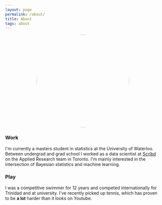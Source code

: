 ```yaml
---
layout: page
permalink: /about/
title: About
tags: about
---
```


<img style="display: block; margin-left: auto; margin-right: auto; object-fit: cover; border-radius:50%;" width="300" height="300" src="/assets/profile.JPG" align="middle" alt="Profile">


### Work

I'm currently a masters student in statistics at the University of Waterloo. Between undergrad and grad school I worked as a data scientist at [Scribd](https://www.scribd.com) on the Applied Research team in Toronto. I'm mainly interested in the intersection of Bayesian statistics and machine learning. 


### Play

I was a competitive swimmer for 12 years and competed internationally for Trinidad and at university. I've recently picked up tennis, which has proven to be **a lot** harder than it looks on Youtube.
